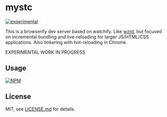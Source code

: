 # mystc

[![experimental](http://badges.github.io/stability-badges/dist/experimental.svg)](http://github.com/badges/stability-badges)

This is a browserify dev server based on watchify. Like [wzrd](https://github.com/maxogden/wzrd), but focused on incremental bundling and live-reloading for larger JS/HTML/CSS applications. Also tinkering with hot-reloading in Chrome.

EXPERIMENTAL WORK IN PROGRESS

## Usage

[![NPM](https://nodei.co/npm/mystc.png)](https://www.npmjs.com/package/mystc)

## License

MIT, see [LICENSE.md](http://github.com/mattdesl/mystc/blob/master/LICENSE.md) for details.

